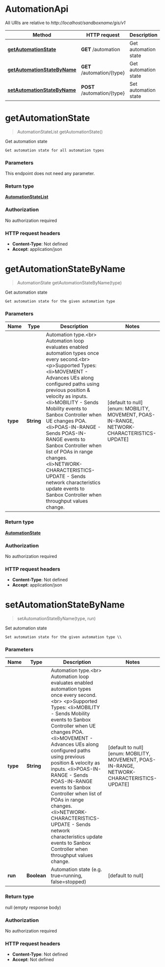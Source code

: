 # AutomationApi

All URIs are relative to *http://localhost/sandboxname/gis/v1*

Method | HTTP request | Description
------------- | ------------- | -------------
[**getAutomationState**](AutomationApi.md#getAutomationState) | **GET** /automation | Get automation state
[**getAutomationStateByName**](AutomationApi.md#getAutomationStateByName) | **GET** /automation/{type} | Get automation state
[**setAutomationStateByName**](AutomationApi.md#setAutomationStateByName) | **POST** /automation/{type} | Set automation state


<a name="getAutomationState"></a>
# **getAutomationState**
> AutomationStateList getAutomationState()

Get automation state

    Get automation state for all automation types

### Parameters
This endpoint does not need any parameter.

### Return type

[**AutomationStateList**](../Models/AutomationStateList.md)

### Authorization

No authorization required

### HTTP request headers

- **Content-Type**: Not defined
- **Accept**: application/json

<a name="getAutomationStateByName"></a>
# **getAutomationStateByName**
> AutomationState getAutomationStateByName(type)

Get automation state

    Get automation state for the given automation type

### Parameters

Name | Type | Description  | Notes
------------- | ------------- | ------------- | -------------
 **type** | **String**| Automation type.&lt;br&gt; Automation loop evaluates enabled automation types once every second.&lt;br&gt; &lt;p&gt;Supported Types: &lt;li&gt;MOVEMENT - Advances UEs along configured paths using previous position &amp; velocity as inputs. &lt;li&gt;MOBILITY - Sends Mobility events to Sanbox Controller when UE changes POA. &lt;li&gt;POAS-IN-RANGE - Sends POAS-IN-RANGE events to Sanbox Controller when list of POAs in range changes. &lt;li&gt;NETWORK-CHARACTERISTICS-UPDATE - Sends network characteristics update events to Sanbox Controller when throughput values change. | [default to null] [enum: MOBILITY, MOVEMENT, POAS-IN-RANGE, NETWORK-CHARACTERISTICS-UPDATE]

### Return type

[**AutomationState**](../Models/AutomationState.md)

### Authorization

No authorization required

### HTTP request headers

- **Content-Type**: Not defined
- **Accept**: application/json

<a name="setAutomationStateByName"></a>
# **setAutomationStateByName**
> setAutomationStateByName(type, run)

Set automation state

    Set automation state for the given automation type \\

### Parameters

Name | Type | Description  | Notes
------------- | ------------- | ------------- | -------------
 **type** | **String**| Automation type.&lt;br&gt; Automation loop evaluates enabled automation types once every second.&lt;br&gt; &lt;p&gt;Supported Types: &lt;li&gt;MOBILITY - Sends Mobility events to Sanbox Controller when UE changes POA. &lt;li&gt;MOVEMENT - Advances UEs along configured paths using previous position &amp; velocity as inputs. &lt;li&gt;POAS-IN-RANGE - Sends POAS-IN-RANGE events to Sanbox Controller when list of POAs in range changes. &lt;li&gt;NETWORK-CHARACTERISTICS-UPDATE - Sends network characteristics update events to Sanbox Controller when throughput values change. | [default to null] [enum: MOBILITY, MOVEMENT, POAS-IN-RANGE, NETWORK-CHARACTERISTICS-UPDATE]
 **run** | **Boolean**| Automation state (e.g. true&#x3D;running, false&#x3D;stopped) | [default to null]

### Return type

null (empty response body)

### Authorization

No authorization required

### HTTP request headers

- **Content-Type**: Not defined
- **Accept**: Not defined

